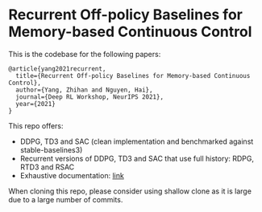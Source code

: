 # Recurrent Off-policy Baselines for Memory-based Continuous Control

This is the codebase for the following papers:

```
@article{yang2021recurrent,
  title={Recurrent Off-policy Baselines for Memory-based Continuous Control},
  author={Yang, Zhihan and Nguyen, Hai},
  journal={Deep RL Workshop, NeurIPS 2021},
  year={2021}
}
```

This repo offers:

- DDPG, TD3 and SAC (clean implementation and benchmarked against stable-baselines3)
- Recurrent versions of DDPG, TD3 and SAC that use full history: RDPG, RTD3 and RSAC
- Exhaustive documentation: [link](https://drive.google.com/drive/folders/1iUy5BslSN4zia7VqxqyRnSda4lJO0thV?usp=sharing)

When cloning this repo, please consider using shallow clone as it is large due to a large number of commits.
